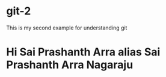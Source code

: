 # git-2

This is my second example for understanding git

<h1>
  Hi Sai Prashanth Arra
  alias Sai Prashanth Arra Nagaraju
   
</h1>
